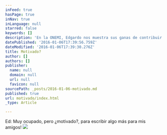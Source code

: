 ```yaml
---
inFeed: true
hasPage: true
inNav: true
inLanguage: null
starred: false
keywords: []
description: 'En la ONEMI, Edgardo nos muestra sus ganas de contribuir...'
datePublished: '2016-01-06T17:39:56.759Z'
dateModified: '2016-01-06T17:39:30.276Z'
title: Motivado?
author: []
authors: []
publisher:
  name: null
  domain: null
  url: null
  favicon: null
sourcePath: _posts/2016-01-06-motivado.md
published: true
url: motivado/index.html
_type: Article

---
```

Ed: Muy ocupado, pero ¿motivado?, para escribir algo más para mis amigos!
![](https://the-grid-user-content.s3-us-west-2.amazonaws.com/cb642dd8-cab6-4d07-886e-72da644aa6e7.jpg)